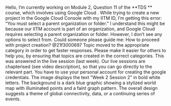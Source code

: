 Hello, I’m currently working on Module 2, Question 11 of the **TDS ** course, which involves using Google Cloud . While trying to create a new project in the Google Cloud Console with my IITM ID, I’m getting this error: “You must select a parent organization or folder.” I understand this might be because our IITM account is part of an organization, and Google Cloud requires selecting a parent organization or folder. However, I don’t see any options to select from. Could someone please guide me: How to proceed with project creation?
@21f3000697 Topic moved to the appropriate category in order to get faster responses. Please make it easier for others to help you, by ensuring that topics are created in the correct categories.
This was answered in the live session (last week). Our live sessions are chapterised (see video description), so that you can go directly to the relevant part. You have to use your personal account for creating the google credentials.
The image displays the text "Week 2 Session 2" in bold white letters. The background is a dark blue graphic showing a stylized world map with illuminated points and a faint graph pattern. The overall design suggests a theme of global connectivity, data, or a continuing series of events.
